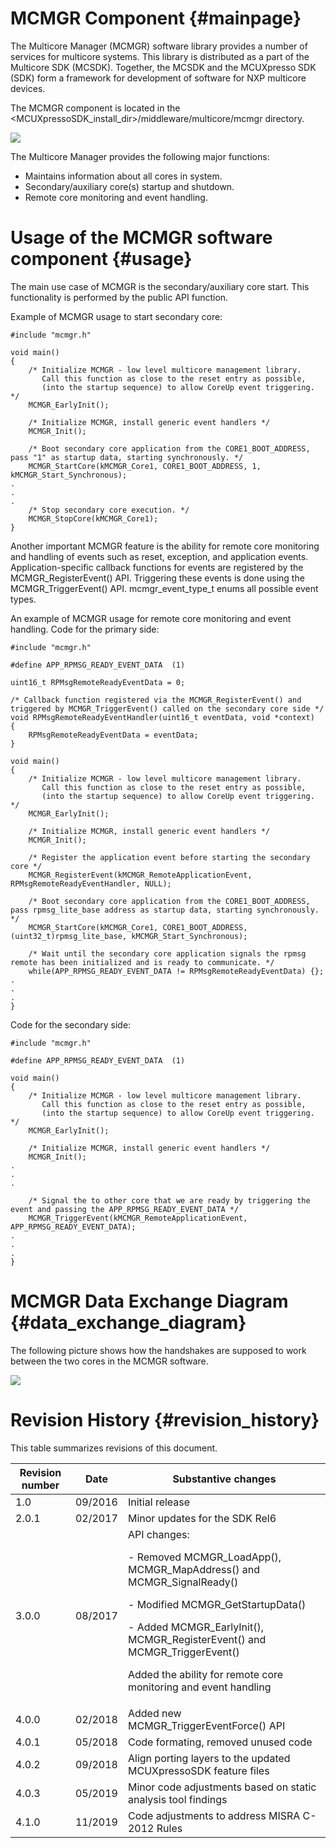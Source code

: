 MCMGR Component                         {#mainpage}
===============

The Multicore Manager (MCMGR) software library provides a number of services for multicore systems. This library is distributed as a part of the Multicore SDK (MCSDK). Together, the MCSDK and the MCUXpresso SDK (SDK) form a framework for development of software for NXP multicore devices.

The MCMGR component is located in the &lt;MCUXpressoSDK_install_dir&gt;/middleware/multicore/mcmgr directory.

![](./mcsdk.png)

The Multicore Manager provides the following major functions:

- Maintains information about all cores in system.
- Secondary/auxiliary core(s) startup and shutdown.
- Remote core monitoring and event handling.

# Usage of the MCMGR software component {#usage}

The main use case of MCMGR is the secondary/auxiliary core start. This functionality is performed by the public API function.

Example of MCMGR usage to start secondary core:

~~~~~{.c}
#include "mcmgr.h"

void main()
{
    /* Initialize MCMGR - low level multicore management library.
       Call this function as close to the reset entry as possible,
       (into the startup sequence) to allow CoreUp event triggering. */
    MCMGR_EarlyInit();

    /* Initialize MCMGR, install generic event handlers */
    MCMGR_Init();

    /* Boot secondary core application from the CORE1_BOOT_ADDRESS, pass "1" as startup data, starting synchronously. */
    MCMGR_StartCore(kMCMGR_Core1, CORE1_BOOT_ADDRESS, 1, kMCMGR_Start_Synchronous);
.
.
.
    /* Stop secondary core execution. */
    MCMGR_StopCore(kMCMGR_Core1);
}
~~~~~

Another important MCMGR feature is the ability for remote core monitoring and handling of events such as reset, exception, and application events.
Application-specific callback functions for events are registered by the MCMGR_RegisterEvent() API. Triggering these events is done using the MCMGR_TriggerEvent() API.
mcmgr_event_type_t enums all possible event types.

An example of MCMGR usage for remote core monitoring and event handling.
Code for the primary side:

~~~~~{.c}
#include "mcmgr.h"

#define APP_RPMSG_READY_EVENT_DATA  (1)

uint16_t RPMsgRemoteReadyEventData = 0;

/* Callback function registered via the MCMGR_RegisterEvent() and triggered by MCMGR_TriggerEvent() called on the secondary core side */
void RPMsgRemoteReadyEventHandler(uint16_t eventData, void *context)
{
    RPMsgRemoteReadyEventData = eventData;
}

void main()
{
    /* Initialize MCMGR - low level multicore management library.
       Call this function as close to the reset entry as possible,
       (into the startup sequence) to allow CoreUp event triggering. */
    MCMGR_EarlyInit();

    /* Initialize MCMGR, install generic event handlers */
    MCMGR_Init();

    /* Register the application event before starting the secondary core */
    MCMGR_RegisterEvent(kMCMGR_RemoteApplicationEvent, RPMsgRemoteReadyEventHandler, NULL);

    /* Boot secondary core application from the CORE1_BOOT_ADDRESS, pass rpmsg_lite_base address as startup data, starting synchronously. */
    MCMGR_StartCore(kMCMGR_Core1, CORE1_BOOT_ADDRESS, (uint32_t)rpmsg_lite_base, kMCMGR_Start_Synchronous);

    /* Wait until the secondary core application signals the rpmsg remote has been initialized and is ready to communicate. */
    while(APP_RPMSG_READY_EVENT_DATA != RPMsgRemoteReadyEventData) {};
.
.
.
}
~~~~~

Code for the secondary side:

~~~~~{.c}
#include "mcmgr.h"

#define APP_RPMSG_READY_EVENT_DATA  (1)

void main()
{
    /* Initialize MCMGR - low level multicore management library.
       Call this function as close to the reset entry as possible,
       (into the startup sequence) to allow CoreUp event triggering. */
    MCMGR_EarlyInit();

    /* Initialize MCMGR, install generic event handlers */
    MCMGR_Init();
.
.
.

    /* Signal the to other core that we are ready by triggering the event and passing the APP_RPMSG_READY_EVENT_DATA */
    MCMGR_TriggerEvent(kMCMGR_RemoteApplicationEvent, APP_RPMSG_READY_EVENT_DATA);
.
.
.
}
~~~~~

# MCMGR Data Exchange Diagram {#data_exchange_diagram}

The following picture shows how the handshakes are supposed to work between the two cores in the MCMGR software.

![](./MCMgrDataExchangeDiagram.png)

# Revision History {#revision_history}

This table summarizes revisions of this document.

|Revision number| Date    |Substantive changes                       |
|---------------|---------|------------------------------------------|
|1.0            | 09/2016 | Initial release                          |
|2.0.1          | 02/2017 | Minor updates for the SDK Rel6           |
|3.0.0          | 08/2017 | API changes: <p> - Removed MCMGR_LoadApp(), MCMGR_MapAddress() and MCMGR_SignalReady() <p> - Modified MCMGR_GetStartupData() <p> - Added MCMGR_EarlyInit(), MCMGR_RegisterEvent() and MCMGR_TriggerEvent() <p><p> Added the ability for remote core monitoring and event handling|
|4.0.0          | 02/2018 | Added new MCMGR_TriggerEventForce() API  |
|4.0.1          | 05/2018 | Code formating, removed unused code      |
|4.0.2          | 09/2018 | Align porting layers to the updated MCUXpressoSDK feature files      |
|4.0.3          | 05/2019 | Minor code adjustments based on static analysis tool findings      |
|4.1.0          | 11/2019 | Code adjustments to address MISRA C-2012 Rules      |

